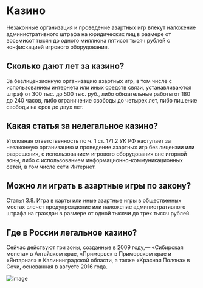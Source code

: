 # Казино

Незаконные организация и проведение азартных игр влекут наложение административного штрафа на юридических лиц в размере от восьмисот тысяч до одного миллиона пятисот тысяч рублей с конфискацией игрового оборудования.

## Сколько дают лет за казино?

За безлицензионную организацию азартных игр, в том числе с использованием интернета или иных средств связи, устанавливаются штраф от 300 тыс. до 500 тыс. руб., либо обязательные работы от 180 до 240 часов, либо ограничение свободы до четырех лет, либо лишение свободы на срок до двух лет.

## Какая статья за нелегальное казино?

Уголовная ответственность по ч. 1 ст. 171.2 УК РФ наступает за незаконную организацию и проведение азартных игр без лицензии или разрешения, с использованием игрового оборудования вне игорной зоны, либо с использованием информационно-коммуникационных сетей, в том числе сети Интернет.

## Можно ли играть в азартные игры по закону?

Статья 3.8. Игра в карты или иные азартные игры в общественных местах влечет предупреждение или наложение административного штрафа на граждан в размере от одной тысячи до трех тысяч рублей.

## Где в России легальное казино?

Сейчас действуют три зоны, созданные в 2009 году,— «Сибирская монета» в Алтайском крае, «Приморье» в Приморском крае и «Янтарная» в Калининградской области, а также «Красная Поляна» в Сочи, основанная в августе 2016 года.

![image](https://github.com/goshaZX/ggsh/assets/144109250/c5877321-4178-4fef-b048-1b698a9008a2)
